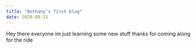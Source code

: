 ```yaml
---
title: "Bethany's first blog"
date: 2020-08-31
---
```

Hey there everyone im just learning some new stuff thanks for coming along for the ride
